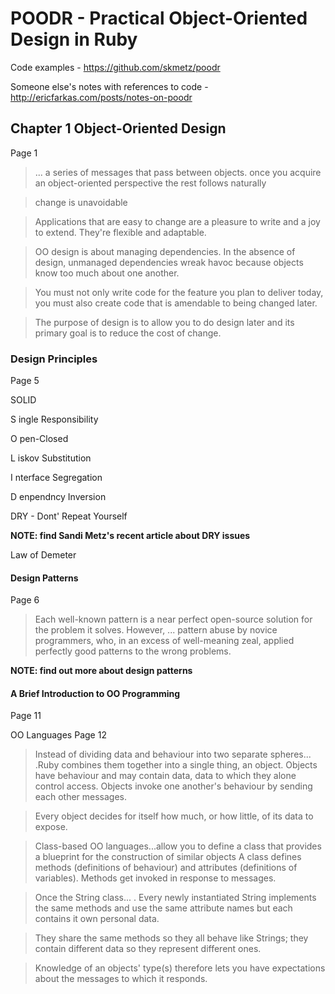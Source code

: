 # POODR - Practical Object-Oriented Design in Ruby

Code examples - https://github.com/skmetz/poodr

Someone else's notes with references to code - http://ericfarkas.com/posts/notes-on-poodr

## Chapter 1 Object-Oriented Design
Page 1

>... a series of messages that pass between objects.
> once you acquire an object-oriented perspective the rest follows naturally

> change is unavoidable

>Applications that are easy to change are a pleasure to write and a joy to extend. They're flexible and adaptable.

>OO design is about managing dependencies.
>In the absence of design, unmanaged dependencies wreak havoc because objects know too much about one another.

>You must not only write code for the feature you plan to deliver today, you must also create code that is amendable to being changed later.

>The purpose of design is to allow you to do design later and its primary goal is to reduce the cost of change.

### Design Principles

Page 5

SOLID

S ingle Responsibility

O pen-Closed

L iskov Substitution

I nterface Segregation

D enpendncy Inversion


DRY - Dont' Repeat Yourself

**NOTE: find Sandi Metz's recent article about DRY issues**

Law of Demeter

#### Design Patterns

Page 6

>Each well-known pattern is a near perfect open-source solution for the problem it solves.
>However, ... pattern abuse by novice programmers, who, in an excess of well-meaning zeal, applied perfectly good patterns to the wrong problems.

**NOTE: find out more about design patterns**

#### A Brief Introduction to OO Programming

Page 11

OO Languages
Page 12

>Instead of dividing data and behaviour into two separate spheres... .Ruby combines them together into a single thing, an object.
>Objects have behaviour and may contain data, data to which they alone control access. Objects invoke one another's behaviour by sending each other messages.

>Every object decides for itself how much, or how little, of its data to expose.

>Class-based OO languages...allow you to define a class that provides a blueprint for the construction of similar objects
A class defines methods (definitions of behaviour) and attributes (definitions of variables). Methods get invoked in response to messages.

>Once the String class... . Every newly instantiated String implements the same methods and use the same attribute names but each contains it own personal data.

>They share the same methods so they all behave like Strings; they contain different data so they represent different ones.

>Knowledge of an objects' type(s) therefore lets you have expectations about the messages to which it responds.
